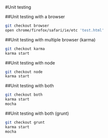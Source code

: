 #Unit testing

##Unit testing with a browser

```sh
git checkout browser
open chrome/firefox/safari/ie/etc 'test.html'
```

##Unit testing with multiple browser (karma)

```sh
git checkout karma
karma start
```

##Unit testing with node
```sh
git checkout node
karma start
```

##Unit testing with both
```sh
git checkout both
karma start
mocha
```

##Unit testing with both (grunt)
```sh
git checkout grunt
karma start
mocha
```
